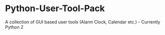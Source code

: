# Python-User-Tool-Pack
A collection of GUI based user tools (Alarm Clock, Calendar etc.) - Currently Python 2
